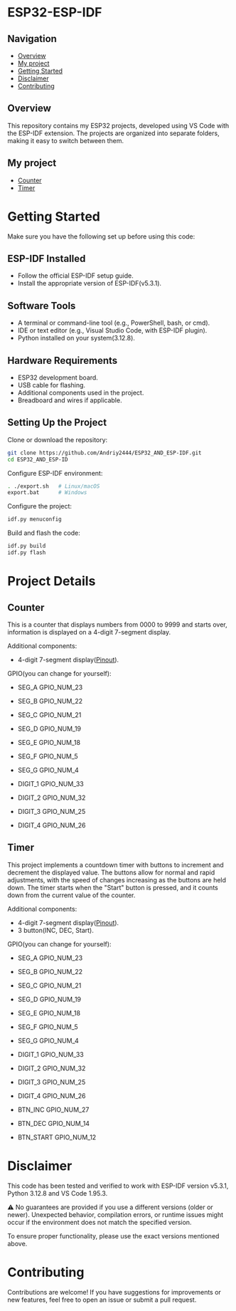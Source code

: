 # **ESP32-ESP-IDF**

## **Navigation**
- [Overview](#Overview)
- [My project](#My-project)
- [Getting Started](#Getting-Started)
- [Disclaimer](#Disclaimer)
- [Contributing](#Contributing)



## **Overview**
This repository contains my ESP32 projects, developed using VS Code with the ESP-IDF extension. The projects are organized into separate folders, making it easy to switch between them.



## **My project**
- [Counter](#Counter)
- [Timer](#Timer)



# **Getting Started**

Make sure you have the following set up before using this code:



## **ESP-IDF Installed**
- Follow the official ESP-IDF setup guide.
- Install the appropriate version of ESP-IDF(v5.3.1).



## **Software Tools**
- A terminal or command-line tool (e.g., PowerShell, bash, or cmd).
- IDE or text editor (e.g., Visual Studio Code, with ESP-IDF plugin).
- Python installed on your system(3.12.8).



## **Hardware Requirements**
- ESP32 development board.
- USB cable for flashing.
- Additional components used in the project.
- Breadboard and wires if applicable.



## **Setting Up the Project**
Clone or download the repository:
```bash
git clone https://github.com/Andriy2444/ESP32_AND_ESP-IDF.git
cd ESP32_AND_ESP-ID
```

Configure ESP-IDF environment:
```bash
. ./export.sh   # Linux/macOS  
export.bat      # Windows  
```

Configure the project:
```bash
idf.py menuconfig
```

Build and flash the code:
```bash
idf.py build  
idf.py flash 
```



# **Project Details**


## **Counter**
This is a counter that displays numbers from 0000 to 9999 and starts over, information is displayed on a 4-digit 7-segment display.


Additional components:
- 4-digit 7-segment display([Pinout](./Pinout/4-digit-display.png)).
  
GPIO(you can change for yourself):
- SEG_A GPIO_NUM_23
- SEG_B GPIO_NUM_22
- SEG_C GPIO_NUM_21
- SEG_D GPIO_NUM_19
- SEG_E GPIO_NUM_18
- SEG_F GPIO_NUM_5
- SEG_G GPIO_NUM_4

- DIGIT_1 GPIO_NUM_33
- DIGIT_2 GPIO_NUM_32
- DIGIT_3 GPIO_NUM_25
- DIGIT_4 GPIO_NUM_26

## **Timer**
This project implements a countdown timer with buttons to increment and decrement the displayed value. The buttons allow for normal and rapid adjustments, with the speed of changes increasing as the buttons are held down. The timer starts when the "Start" button is pressed, and it counts down from the current value of the counter.

Additional components:
- 4-digit 7-segment display([Pinout](./Pinout/4-digit-display.png)).
- 3 button(INC, DEC, Start).

GPIO(you can change for yourself):
- SEG_A GPIO_NUM_23
- SEG_B GPIO_NUM_22
- SEG_C GPIO_NUM_21
- SEG_D GPIO_NUM_19
- SEG_E GPIO_NUM_18
- SEG_F GPIO_NUM_5
- SEG_G GPIO_NUM_4

- DIGIT_1 GPIO_NUM_33
- DIGIT_2 GPIO_NUM_32
- DIGIT_3 GPIO_NUM_25
- DIGIT_4 GPIO_NUM_26

- BTN_INC GPIO_NUM_27
- BTN_DEC GPIO_NUM_14
- BTN_START GPIO_NUM_12


# **Disclaimer**
This code has been tested and verified to work with ESP-IDF version v5.3.1, Python 3.12.8 and VS Code 1.95.3.

⚠️ No guarantees are provided if you use a different versions (older or newer).
Unexpected behavior, compilation errors, or runtime issues might occur if the environment does not match the specified version.

To ensure proper functionality, please use the exact versions mentioned above.



# **Contributing**
Contributions are welcome! If you have suggestions for improvements or new features, feel free to open an issue or submit a pull request.
